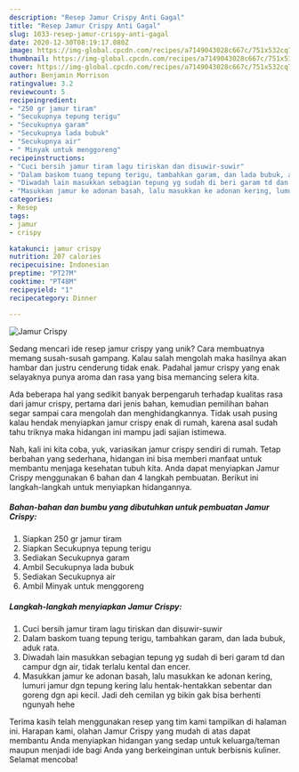 ```yaml
---
description: "Resep Jamur Crispy Anti Gagal"
title: "Resep Jamur Crispy Anti Gagal"
slug: 1033-resep-jamur-crispy-anti-gagal
date: 2020-12-30T08:19:17.080Z
image: https://img-global.cpcdn.com/recipes/a7149043028c667c/751x532cq70/jamur-crispy-foto-resep-utama.jpg
thumbnail: https://img-global.cpcdn.com/recipes/a7149043028c667c/751x532cq70/jamur-crispy-foto-resep-utama.jpg
cover: https://img-global.cpcdn.com/recipes/a7149043028c667c/751x532cq70/jamur-crispy-foto-resep-utama.jpg
author: Benjamin Morrison
ratingvalue: 3.2
reviewcount: 5
recipeingredient:
- "250 gr jamur tiram"
- "Secukupnya tepung terigu"
- "Secukupnya garam"
- "Secukupnya lada bubuk"
- "Secukupnya air"
- " Minyak untuk menggoreng"
recipeinstructions:
- "Cuci bersih jamur tiram lagu tiriskan dan disuwir-suwir"
- "Dalam baskom tuang tepung terigu, tambahkan garam, dan lada bubuk, aduk rata."
- "Diwadah lain masukkan sebagian tepung yg sudah di beri garam td dan campur dgn air, tidak terlalu kental dan encer."
- "Masukkan jamur ke adonan basah, lalu masukkan ke adonan kering, lumuri jamur dgn tepung kering lalu hentak-hentakkan sebentar dan goreng dgn api kecil. Jadi deh cemilan yg bikin gak bisa berhenti ngunyah hehe"
categories:
- Resep
tags:
- jamur
- crispy

katakunci: jamur crispy 
nutrition: 207 calories
recipecuisine: Indonesian
preptime: "PT27M"
cooktime: "PT48M"
recipeyield: "1"
recipecategory: Dinner

---
```



![Jamur Crispy](https://img-global.cpcdn.com/recipes/a7149043028c667c/751x532cq70/jamur-crispy-foto-resep-utama.jpg)

Sedang mencari ide resep jamur crispy yang unik? Cara membuatnya memang susah-susah gampang. Kalau salah mengolah maka hasilnya akan hambar dan justru cenderung tidak enak. Padahal jamur crispy yang enak selayaknya punya aroma dan rasa yang bisa memancing selera kita.



Ada beberapa hal yang sedikit banyak berpengaruh terhadap kualitas rasa dari jamur crispy, pertama dari jenis bahan, kemudian pemilihan bahan segar sampai cara mengolah dan menghidangkannya. Tidak usah pusing kalau hendak menyiapkan jamur crispy enak di rumah, karena asal sudah tahu triknya maka hidangan ini mampu jadi sajian istimewa.


Nah, kali ini kita coba, yuk, variasikan jamur crispy sendiri di rumah. Tetap berbahan yang sederhana, hidangan ini bisa memberi manfaat untuk membantu menjaga kesehatan tubuh kita. Anda dapat menyiapkan Jamur Crispy menggunakan 6 bahan dan 4 langkah pembuatan. Berikut ini langkah-langkah untuk menyiapkan hidangannya.

<!--inarticleads1-->

##### Bahan-bahan dan bumbu yang dibutuhkan untuk pembuatan Jamur Crispy:

1. Siapkan 250 gr jamur tiram
1. Siapkan Secukupnya tepung terigu
1. Sediakan Secukupnya garam
1. Ambil Secukupnya lada bubuk
1. Sediakan Secukupnya air
1. Ambil  Minyak untuk menggoreng




<!--inarticleads2-->

##### Langkah-langkah menyiapkan Jamur Crispy:

1. Cuci bersih jamur tiram lagu tiriskan dan disuwir-suwir
1. Dalam baskom tuang tepung terigu, tambahkan garam, dan lada bubuk, aduk rata.
1. Diwadah lain masukkan sebagian tepung yg sudah di beri garam td dan campur dgn air, tidak terlalu kental dan encer.
1. Masukkan jamur ke adonan basah, lalu masukkan ke adonan kering, lumuri jamur dgn tepung kering lalu hentak-hentakkan sebentar dan goreng dgn api kecil. Jadi deh cemilan yg bikin gak bisa berhenti ngunyah hehe




Terima kasih telah menggunakan resep yang tim kami tampilkan di halaman ini. Harapan kami, olahan Jamur Crispy yang mudah di atas dapat membantu Anda menyiapkan hidangan yang sedap untuk keluarga/teman maupun menjadi ide bagi Anda yang berkeinginan untuk berbisnis kuliner. Selamat mencoba!
